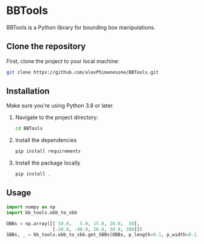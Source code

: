 # BBTools

BBTools is a Python library for bounding box manipulations.

## Clone the repository

First, clone the project to your local machine:

```bash
git clone https://github.com/alexPhimanesone/BBTools.git
```

## Installation

Make sure you're using Python 3.8 or later.

1. Navigate to the project directory:
    ```bash
    cd BBTools
    ```

2. Install the dependencies
    ```bash
    pip install requirements
    ```

3. Install the package locally
    ```bash
    pip install .
    ```

## Usage

```python
import numpy as np
import bb_tools.obb_to_sbb

OBBs = np.array([[ 10.0,   5.0, 15.0, 20.0,  30],
                 [-20.0, -40.0, 20.0, 30.0, 300]])
SBBs, _ = bb_tools.obb_to_sbb.get_SBBs(OBBs, p_length=0.1, p_width=0.1)
```
